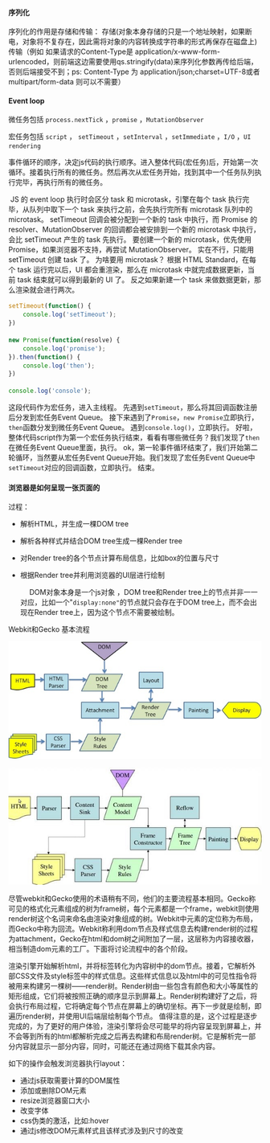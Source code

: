 #### 序列化

序列化的作用是存储和传输：
	存储(对象本身存储的只是一个地址映射，如果断电，对象将不复存在，因此需将对象的内容转换成字符串的形式再保存在磁盘上)
	传输（例如 如果请求的Content-Type是 application/x-www-form-urlencoded，则前端这边需要使用qs.stringify(data)来序列化参数再传给后端，否则后端接受不到；ps:  Content-Type 为 application/json;charset=UTF-8或者 multipart/form-data 则可以不需要）

#### Event loop

[JavaScript 执行机制]: https://juejin.im/post/59e85eebf265da430d571f89

微任务包括 `process.nextTick` ，`promise` ，`MutationObserver`

宏任务包括 `script` ， `setTimeout` ，`setInterval` ，`setImmediate` ，`I/O` ，`UI rendering`

​		事件循环的顺序，决定js代码的执行顺序。进入整体代码(宏任务)后，开始第一次循环。接着执行所有的微任务。然后再次从宏任务开始，找到其中一个任务队列执行完毕，再执行所有的微任务。

​		JS 的 event loop 执行时会区分 task 和 microtask，引擎在每个 task 执行完毕，从队列中取下一个 task 来执行之前，会先执行完所有 microtask 队列中的 microtask。 setTimeout 回调会被分配到一个新的 task 中执行，而 Promise 的 resolver、MutationObserver 的回调都会被安排到一个新的 microtask 中执行，会比 setTimeout 产生的 task 先执行。 要创建一个新的 microtask，优先使用 Promise，如果浏览器不支持，再尝试 MutationObserver。 实在不行，只能用 setTimeout 创建 task 了。 为啥要用 microtask？ 根据 HTML Standard，在每个 task 运行完以后，UI 都会重渲染，那么在 microtask 中就完成数据更新，当前 task 结束就可以得到最新的 UI 了。 反之如果新建一个 task 来做数据更新，那么渲染就会进行两次。

```js
setTimeout(function() {
    console.log('setTimeout');
})

new Promise(function(resolve) {
    console.log('promise');
}).then(function() {
    console.log('then');
})

console.log('console');
```

这段代码作为宏任务，进入主线程。
先遇到`setTimeout`，那么将其回调函数注册后分发到宏任务Event Queue。
接下来遇到了`Promise`，`new Promise`立即执行，`then`函数分发到微任务Event Queue。
遇到`console.log()`，立即执行。
好啦，整体代码script作为第一个宏任务执行结束，看看有哪些微任务？我们发现了`then`在微任务Event Queue里面，执行。
ok，第一轮事件循环结束了，我们开始第二轮循环，当然要从宏任务Event Queue开始。我们发现了宏任务Event Queue中`setTimeout`对应的回调函数，立即执行。
结束。

#### 浏览器是如何呈现一张页面的

过程：

- 解析HTML，并生成一棵DOM tree
- 解析各种样式并结合DOM tree生成一棵Render tree
- 对Render tree的各个节点计算布局信息，比如box的位置与尺寸
- 根据Render tree并利用浏览器的UI层进行绘制

  　 DOM对象本身是一个js对象 ，DOM tree和Render tree上的节点并非一一对应，比如一个"`display:none"`的节点就只会存在于DOM tree上，而不会出现在Render tree上，因为这个节点不需要被绘制。 

Webkit和Gecko 基本流程

![ Webkit的基本流程 ](./js_layout.jpg)



![ gecko的基本流程 ](./js_layout_gecko.jpg)



尽管webkit和Gecko使用的术语稍有不同，他们的主要流程基本相同。Gecko称可见的格式化元素组成的树为frame树，每个元素都是一个frame，webkit则使用render树这个名词来命名由渲染对象组成的树。Webkit中元素的定位称为布局，而Gecko中称为回流。Webkit称利用dom节点及样式信息去构建render树的过程为attachment，Gecko在html和dom树之间附加了一层，这层称为内容接收器，相当制造dom元素的工厂。下面将讨论流程中的各个阶段。 

渲染引擎开始解析html，并将标签转化为内容树中的dom节点。接着，它解析外部CSS文件及style标签中的样式信息。这些样式信息以及html中的可见性指令将被用来构建另一棵树——render树。Render树由一些包含有颜色和大小等属性的矩形组成，它们将被按照正确的顺序显示到屏幕上。Render树构建好了之后，将会执行布局过程，它将确定每个节点在屏幕上的确切坐标。再下一步就是绘制，即遍历render树，并使用UI后端层绘制每个节点。
值得注意的是，这个过程是逐步完成的，为了更好的用户体验，渲染引擎将会尽可能早的将内容呈现到屏幕上，并不会等到所有的html都解析完成之后再去构建和布局render树。它是解析完一部分内容就显示一部分内容，同时，可能还在通过网络下载其余内容。

如下的操作会触发浏览器执行layout：

- 通过js获取需要计算的DOM属性
- 添加或删除DOM元素
- resize浏览器窗口大小
- 改变字体
- css伪类的激活，比如:hover
- 通过js修改DOM元素样式且该样式涉及到尺寸的改变

